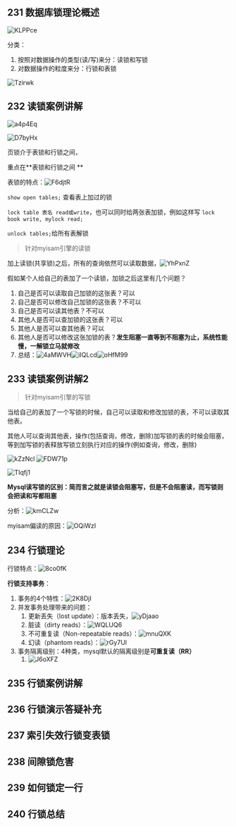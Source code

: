 ## 231 数据库锁理论概述

![KLPPce](https://gitee.com/yirufeng/images/raw/master/uPic/KLPPce.png)

分类：

1. 按照对数据操作的类型(读/写)来分：读锁和写锁
2. 对数据操作的粒度来分：行锁和表锁

![Tzirwk](https://cdn.jsdelivr.net/gh/sivanWu0222/ImageHosting@master/uPic/Tzirwk.png)

## 232 读锁案例讲解

![a4p4Eq](https://cdn.jsdelivr.net/gh/sivanWu0222/ImageHosting@master/uPic/a4p4Eq.png)

![D7byHx](https://cdn.jsdelivr.net/gh/sivanWu0222/ImageHosting@master/uPic/D7byHx.png)

页锁介于表锁和行锁之间，

重点在**表锁和行锁之间  **

表锁的特点：![F6djtR](https://gitee.com/yirufeng/images/raw/master/uPic/F6djtR.png)

`show open tables;` 查看表上加过的锁

`lock table 表名 read或write`，也可以同时给两张表加锁，例如这样写 `lock book write, mylock read;`



`unlock tables;`给所有表解锁

> 针对myisam引擎的读锁

加上读锁(共享锁)之后，所有的查询依然可以读取数据，![YhPxnZ](https://gitee.com/yirufeng/images/raw/master/uPic/YhPxnZ.png)

假如某个人给自己的表加了一个读锁，加锁之后这里有几个问题？

1. 自己是否可以读取自己加锁的这张表？可以
2. 自己是否可以修改自己加锁的这张表？不可以
3. 自己是否可以读其他表？不可以
4. 其他人是否可以查加锁的这张表？可以
5. 其他人是否可以查其他表？可以
6. 其他人是否可以修改这张加锁的表？**发生阻塞一直等到不阻塞为止，系统性能慢，一解锁立马就修改**
7. 总结：![4aMWVH](https://gitee.com/yirufeng/images/raw/master/uPic/4aMWVH.png)![iIQLcd](https://gitee.com/yirufeng/images/raw/master/uPic/iIQLcd.png)![oHfM99](https://gitee.com/yirufeng/images/raw/master/uPic/oHfM99.png)



## 233 读锁案例讲解2

> 针对myisam引擎的写锁

当给自己的表加了一个写锁的时候，自己可以读取和修改加锁的表，不可以读取其他表。

其他人可以查询其他表，操作(包括查询，修改，删除)加写锁的表的时候会阻塞，等到加写锁的表释放写锁立刻执行对应的操作(例如查询，修改，删除)



![kZzNcl](https://cdn.jsdelivr.net/gh/sivanWu0222/ImageHosting@master/uPic/kZzNcl.png) ![FDW71p](https://cdn.jsdelivr.net/gh/sivanWu0222/ImageHosting@master/uPic/FDW71p.png)

![TIqfj1](https://cdn.jsdelivr.net/gh/sivanWu0222/ImageHosting@master/uPic/TIqfj1.png)



**Mysql读写锁的区别：简而言之就是读锁会阻塞写，但是不会阻塞读，而写锁则会把读和写都阻塞**



分析：![kmCLZw](https://cdn.jsdelivr.net/gh/sivanWu0222/ImageHosting@master/uPic/kmCLZw.png)

myisam偏读的原因：![OQiWzI](https://cdn.jsdelivr.net/gh/sivanWu0222/ImageHosting@master/uPic/OQiWzI.png)



## 234 行锁理论



行锁特点：![8co0fK](https://cdn.jsdelivr.net/gh/sivanWu0222/ImageHosting@master/uPic/8co0fK.png)

**行锁支持事务**：

1. 事务的4个特性：![2K8DjI](https://cdn.jsdelivr.net/gh/sivanWu0222/ImageHosting@master/uPic/2K8DjI.png)
2. 并发事务处理带来的问题：
   1. 更新丢失（lost update）：版本丢失，![yDjaao](https://cdn.jsdelivr.net/gh/sivanWu0222/ImageHosting@master/uPic/yDjaao.png)
   2. 脏读（dirty reads）：![WQLUQ6](https://cdn.jsdelivr.net/gh/sivanWu0222/ImageHosting@master/uPic/WQLUQ6.png)
   3. 不可重复读（Non-repeatable reads）：![mnuQXK](https://cdn.jsdelivr.net/gh/sivanWu0222/ImageHosting@master/uPic/mnuQXK.png)
   4. 幻读（phantom reads）：![rGy7Ul](https://cdn.jsdelivr.net/gh/sivanWu0222/ImageHosting@master/uPic/rGy7Ul.png)
3. 事务隔离级别：4种类，mysql默认的隔离级别是**可重复读（RR）**
   1. ![J6oXFZ](https://cdn.jsdelivr.net/gh/sivanWu0222/ImageHosting@master/uPic/J6oXFZ.png)

## 235 行锁案例讲解







## 236 行锁演示答疑补充





## 237 索引失效行锁变表锁







## 238 间隙锁危害





## 239 如何锁定一行



## 240 行锁总结